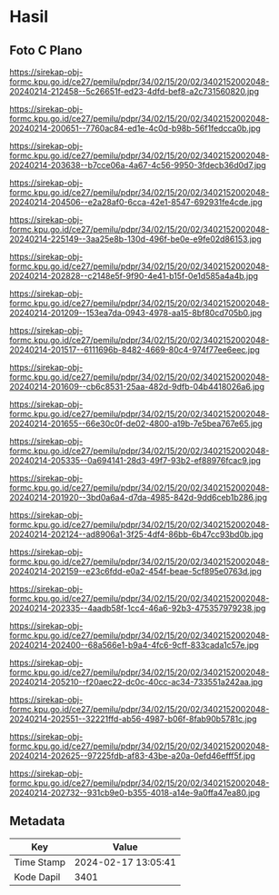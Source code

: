 # Hasil

## Foto C Plano

https://sirekap-obj-formc.kpu.go.id/ce27/pemilu/pdpr/34/02/15/20/02/3402152002048-20240214-212458--5c26651f-ed23-4dfd-bef8-a2c731560820.jpg

https://sirekap-obj-formc.kpu.go.id/ce27/pemilu/pdpr/34/02/15/20/02/3402152002048-20240214-200651--7760ac84-ed1e-4c0d-b98b-56f1fedcca0b.jpg

https://sirekap-obj-formc.kpu.go.id/ce27/pemilu/pdpr/34/02/15/20/02/3402152002048-20240214-203638--b7cce06a-4a67-4c56-9950-3fdecb36d0d7.jpg

https://sirekap-obj-formc.kpu.go.id/ce27/pemilu/pdpr/34/02/15/20/02/3402152002048-20240214-204506--e2a28af0-6cca-42e1-8547-692931fe4cde.jpg

https://sirekap-obj-formc.kpu.go.id/ce27/pemilu/pdpr/34/02/15/20/02/3402152002048-20240214-225149--3aa25e8b-130d-496f-be0e-e9fe02d86153.jpg

https://sirekap-obj-formc.kpu.go.id/ce27/pemilu/pdpr/34/02/15/20/02/3402152002048-20240214-202828--c2148e5f-9f90-4e41-b15f-0e1d585a4a4b.jpg

https://sirekap-obj-formc.kpu.go.id/ce27/pemilu/pdpr/34/02/15/20/02/3402152002048-20240214-201209--153ea7da-0943-4978-aa15-8bf80cd705b0.jpg

https://sirekap-obj-formc.kpu.go.id/ce27/pemilu/pdpr/34/02/15/20/02/3402152002048-20240214-201517--6111696b-8482-4669-80c4-974f77ee6eec.jpg

https://sirekap-obj-formc.kpu.go.id/ce27/pemilu/pdpr/34/02/15/20/02/3402152002048-20240214-201609--cb6c8531-25aa-482d-9dfb-04b4418026a6.jpg

https://sirekap-obj-formc.kpu.go.id/ce27/pemilu/pdpr/34/02/15/20/02/3402152002048-20240214-201655--66e30c0f-de02-4800-a19b-7e5bea767e65.jpg

https://sirekap-obj-formc.kpu.go.id/ce27/pemilu/pdpr/34/02/15/20/02/3402152002048-20240214-205335--0a694141-28d3-49f7-93b2-ef88976fcac9.jpg

https://sirekap-obj-formc.kpu.go.id/ce27/pemilu/pdpr/34/02/15/20/02/3402152002048-20240214-201920--3bd0a6a4-d7da-4985-842d-9dd6ceb1b286.jpg

https://sirekap-obj-formc.kpu.go.id/ce27/pemilu/pdpr/34/02/15/20/02/3402152002048-20240214-202124--ad8906a1-3f25-4df4-86bb-6b47cc93bd0b.jpg

https://sirekap-obj-formc.kpu.go.id/ce27/pemilu/pdpr/34/02/15/20/02/3402152002048-20240214-202159--e23c6fdd-e0a2-454f-beae-5cf895e0763d.jpg

https://sirekap-obj-formc.kpu.go.id/ce27/pemilu/pdpr/34/02/15/20/02/3402152002048-20240214-202335--4aadb58f-1cc4-46a6-92b3-475357979238.jpg

https://sirekap-obj-formc.kpu.go.id/ce27/pemilu/pdpr/34/02/15/20/02/3402152002048-20240214-202400--68a566e1-b9a4-4fc6-9cff-833cada1c57e.jpg

https://sirekap-obj-formc.kpu.go.id/ce27/pemilu/pdpr/34/02/15/20/02/3402152002048-20240214-205210--f20aec22-dc0c-40cc-ac34-733551a242aa.jpg

https://sirekap-obj-formc.kpu.go.id/ce27/pemilu/pdpr/34/02/15/20/02/3402152002048-20240214-202551--32221ffd-ab56-4987-b06f-8fab90b5781c.jpg

https://sirekap-obj-formc.kpu.go.id/ce27/pemilu/pdpr/34/02/15/20/02/3402152002048-20240214-202625--97225fdb-af83-43be-a20a-0efd46efff5f.jpg

https://sirekap-obj-formc.kpu.go.id/ce27/pemilu/pdpr/34/02/15/20/02/3402152002048-20240214-202732--931cb9e0-b355-4018-a14e-9a0ffa47ea80.jpg


## Metadata

| Key        | Value               |
| ---------- | ------------------- |
| Time Stamp | 2024-02-17 13:05:41 |
| Kode Dapil | 3401                |



